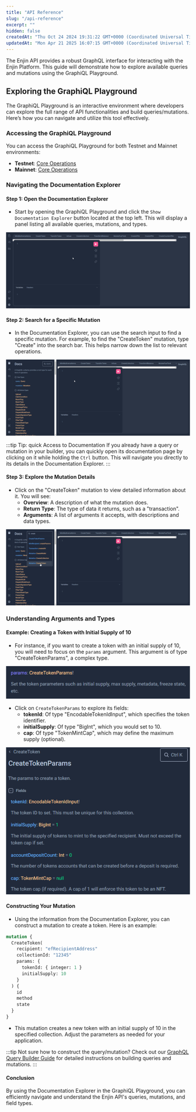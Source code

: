 ```yaml
---
title: "API Reference"
slug: "/api-reference"
excerpt: ""
hidden: false
createdAt: "Thu Oct 24 2024 19:31:22 GMT+0000 (Coordinated Universal Time)"
updatedAt: "Mon Apr 21 2025 16:07:15 GMT+0000 (Coordinated Universal Time)"
---
```

The Enjin API provides a robust GraphQL interface for interacting with the Enjin Platform. This guide will demonstrate how to explore available queries and mutations using the GraphiQL Playground.

## Exploring the GraphiQL Playground

The GraphiQL Playground is an interactive environment where developers can explore the full range of API functionalities and build queries/mutations. Here’s how you can navigate and utilize this tool effectively.

### Accessing the GraphiQL Playground

You can access the GraphiQL Playground for both Testnet and Mainnet environments:

- **Testnet**: [Core Operations](https://platform.canary.enjin.io/graphiql)
- **Mainnet**: [Core Operations](https://platform.enjin.io/graphiql)

### Navigating the Documentation Explorer

#### Step 1: Open the Documentation Explorer

- Start by opening the GraphiQL Playground and click the `Show Documentation Explorer` button located at the top left. This will display a panel listing all available queries, mutations, and types.

![Show Documentation Explorer](./img/show-documentation-explorer.gif)

#### Step 2: Search for a Specific Mutation

- In the Documentation Explorer, you can use the search input to find a specific mutation. For example, to find the "CreateToken" mutation, type "Create" into the search bar. This helps narrow down the list to relevant operations.

![Search mutations or queries](./img/search.gif)

:::tip Tip: quick Access to Documentation
If you already have a query or mutation in your builder, you can quickly open its documentation page by clicking on it while holding the `Ctrl` button. This will navigate you directly to its details in the Documentation Explorer.
:::

#### Step 3: Explore the Mutation Details

- Click on the "CreateToken" mutation to view detailed information about it. You will see:
  - **Overview**: A description of what the mutation does.
  - **Return Type**: The type of data it returns, such as a "transaction".
  - **Arguments**: A list of arguments it accepts, with descriptions and data types.

![Explore mutation, query, or type](./img/explore-mutation-query-type.gif)

### Understanding Arguments and Types

#### Example: Creating a Token with Initial Supply of 10

- For instance, if you want to create a token with an initial supply of 10, you will need to focus on the `params` argument. This argument is of type "CreateTokenParams", a complex type.

![Example of exploring an argument](./img/arg-explore-example.png)

- Click on `CreateTokenParams` to explore its fields:
  - **tokenId**: Of type "EncodableTokenIdInput", which specifies the token identifier.
  - **initialSupply**: Of type "BigInt", which you would set to 10.
  - **cap**: Of type "TokenMintCap", which may define the maximum supply (optional).

![Example of exploring a complex type argument](./img/exploring-complex-type.png)

#### Constructing Your Mutation

- Using the information from the Documentation Explorer, you can construct a mutation to create a token. Here is an example:

```graphql
mutation {
  CreateToken(
    recipient: "efRecipientAddress"
    collectionId: "12345"
    params: {
      tokenId: { integer: 1 }
      initialSupply: 10
    }
  ) {
    id
    method
    state
  }
}
```

- This mutation creates a new token with an initial supply of 10 in the specified collection. Adjust the parameters as needed for your application.

:::tip Not sure how to construct the query/mutation?
Check out our [GraphQL Query Builder Guide](/01-getting-started/04-using-enjin-api/01-how-to-use-graphql.md#graphiql-playground) for detailed instructions on building queries and mutations.
:::

#### Conclusion

By using the Documentation Explorer in the GraphiQL Playground, you can efficiently navigate and understand the Enjin API's queries, mutations, and field types.
